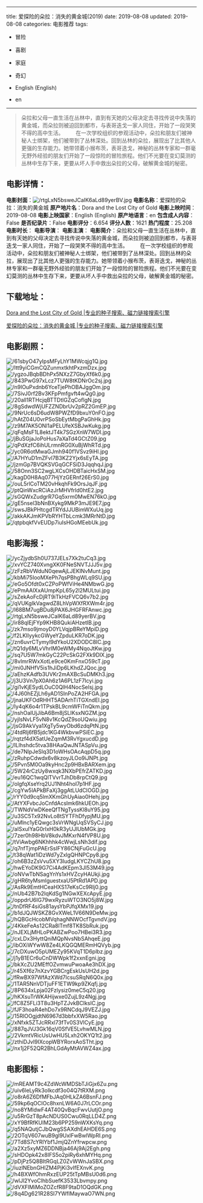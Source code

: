 
---
title: 爱探险的朵拉：消失的黄金城(2019)
date: 2019-08-08
updated: 2019-08-08
categories: 电影推荐
tags:
- 冒险
- 喜剧
- 家庭
- 奇幻

- English (English)
- en
---


> 朵拉和父母一直生活在丛林中，直到有天她的父母决定去寻找传说中失落的黄金城，而朵拉则被迫回到都市，与表哥迭戈一家人同住，开始了一段哭笑不得的高中生活。  　　在一次学校组织的参观活动中，朵拉和朋友们被神秘人士绑架，他们被带到了丛林深处。回到丛林的朵拉，展现出了比其他人更强的生存能力。她带领着小猴布茨，表哥迭戈，神秘的丛林专家和一群毫无野外经验的朋友们开始了一段惊险的冒险旅程。他们不光要在变幻莫测的丛林中生存下来，更要从坏人手中救出朵拉的父母，破解黄金城的秘密。

## **电影详情**：

**电影封面**：<img src="https://image.tmdb.org/t/p/w200/rtgLxN5bsweJCaIK6aLd89yerBV.jpg" alt="/rtgLxN5bsweJCaIK6aLd89yerBV.jpg" title="/rtgLxN5bsweJCaIK6aLd89yerBV.jpg">
**电影名称**：爱探险的朵拉：消失的黄金城
**原产地片名**：Dora and the Lost City of Gold
**电影上映时间**：2019-08-08
**电影上映国家**：English (English)
**原产地语言**：en
**包含成人内容**：False
**是否纪录片**：False
**电影评分**：6.654
**评分人数**：1621
**热门程度**：25.208
**电影时长**：
**电影导演**：
**电影主演**：
**电影简介**：朵拉和父母一直生活在丛林中，直到有天她的父母决定去寻找传说中失落的黄金城，而朵拉则被迫回到都市，与表哥迭戈一家人同住，开始了一段哭笑不得的高中生活。  　　在一次学校组织的参观活动中，朵拉和朋友们被神秘人士绑架，他们被带到了丛林深处。回到丛林的朵拉，展现出了比其他人更强的生存能力。她带领着小猴布茨，表哥迭戈，神秘的丛林专家和一群毫无野外经验的朋友们开始了一段惊险的冒险旅程。他们不光要在变幻莫测的丛林中生存下来，更要从坏人手中救出朵拉的父母，破解黄金城的秘密。

## **下载地址**：
[Dora and the Lost City of Gold |专业的种子搜索、磁力链接搜索引擎](https://movie.amd794.com:2083/?search=Dora%20and%20the%20Lost%20City%20of%20Gold&ordering=&mode=match_phrase&page_size=10&page=1)

[爱探险的朵拉：消失的黄金城 |专业的种子搜索、磁力链接搜索引擎](https://movie.amd794.com:2083/?search=%E7%88%B1%E6%8E%A2%E9%99%A9%E7%9A%84%E6%9C%B5%E6%8B%89%EF%BC%9A%E6%B6%88%E5%A4%B1%E7%9A%84%E9%BB%84%E9%87%91%E5%9F%8E&ordering=&mode=match_phrase&page_size=10&page=1)
 

## **电影剧照**：
<img src="https://image.tmdb.org/t/p/original/61sbyO47yIpsMFyLhY1MWcqjg1Q.jpg" alt="/61sbyO47yIpsMFyLhY1MWcqjg1Q.jpg" title="/61sbyO47yIpsMFyLhY1MWcqjg1Q.jpg"><img src="https://image.tmdb.org/t/p/original/ltt9yiCGmCQZunmxtkhtPxzmDzx.jpg" alt="/ltt9yiCGmCQZunmxtkhtPxzmDzx.jpg" title="/ltt9yiCGmCQZunmxtkhtPxzmDzx.jpg"><img src="https://image.tmdb.org/t/p/original/ygzoJBqbBDhPx5NXzZ7GbyXf6k0.jpg" alt="/ygzoJBqbBDhPx5NXzZ7GbyXf6k0.jpg" title="/ygzoJBqbBDhPx5NXzZ7GbyXf6k0.jpg"><img src="https://image.tmdb.org/t/p/original/843PwG97xLcz7TUW8tKDNrOc2sj.jpg" alt="/843PwG97xLcz7TUW8tKDNrOc2sj.jpg" title="/843PwG97xLcz7TUW8tKDNrOc2sj.jpg"><img src="https://image.tmdb.org/t/p/original/n9lOuPxdnb6YceTjePhOBAJggOm.jpg" alt="/n9lOuPxdnb6YceTjePhOBAJggOm.jpg" title="/n9lOuPxdnb6YceTjePhOBAJggOm.jpg"><img src="https://image.tmdb.org/t/p/original/7SivJ0rf2Bv3KFpPmfgvft4wQg0.jpg" alt="/7SivJ0rf2Bv3KFpPmfgvft4wQg0.jpg" title="/7SivJ0rf2Bv3KFpPmfgvft4wQg0.jpg"><img src="https://image.tmdb.org/t/p/original/20all1RTHcjqBTTDtlGZqCoflgN.jpg" alt="/20all1RTHcjqBTTDtlGZqCoflgN.jpg" title="/20all1RTHcjqBTTDtlGZqCoflgN.jpg"><img src="https://image.tmdb.org/t/p/original/8gSdwdWjUFZZNDbrUv2pRZ2GmEP.jpg" alt="/8gSdwdWjUFZZNDbrUv2pRZ2GmEP.jpg" title="/8gSdwdWjUFZZNDbrUv2pRZ2GmEP.jpg"><img src="https://image.tmdb.org/t/p/original/9NrUc6sD6udW8PWZfD9bxuY0nFO.jpg" alt="/9NrUc6sD6udW8PWZfD9bxuY0nFO.jpg" title="/9NrUc6sD6udW8PWZfD9bxuY0nFO.jpg"><img src="https://image.tmdb.org/t/p/original/hAtZ04U0vrPSoSbEytMbgPaGhHk.jpg" alt="/hAtZ04U0vrPSoSbEytMbgPaGhHk.jpg" title="/hAtZ04U0vrPSoSbEytMbgPaGhHk.jpg"><img src="https://image.tmdb.org/t/p/original/z9M7AK5ONl1aPELUfeXSBJwKukg.jpg" alt="/z9M7AK5ONl1aPELUfeXSBJwKukg.jpg" title="/z9M7AK5ONl1aPELUfeXSBJwKukg.jpg"><img src="https://image.tmdb.org/t/p/original/qFqMsF1L8ektJT4k7SGzXnW7WDI.jpg" alt="/qFqMsF1L8ektJT4k7SGzXnW7WDI.jpg" title="/qFqMsF1L8ektJT4k7SGzXnW7WDI.jpg"><img src="https://image.tmdb.org/t/p/original/jBuSGjaJoPoHus7aXaTd4GCtZ09.jpg" alt="/jBuSGjaJoPoHus7aXaTd4GCtZ09.jpg" title="/jBuSGjaJoPoHus7aXaTd4GCtZ09.jpg"><img src="https://image.tmdb.org/t/p/original/qPdXzfC6ihULrmnRG0XuBjWhRTd.jpg" alt="/qPdXzfC6ihULrmnRG0XuBjWhRTd.jpg" title="/qPdXzfC6ihULrmnRG0XuBjWhRTd.jpg"><img src="https://image.tmdb.org/t/p/original/yc0R6otMwaGJmh940f1VSvz9iHl.jpg" alt="/yc0R6otMwaGJmh940f1VSvz9iHl.jpg" title="/yc0R6otMwaGJmh940f1VSvz9iHl.jpg"><img src="https://image.tmdb.org/t/p/original/A7HYuD1mZFvl7B3KZ2Yjx6sEyTA.jpg" alt="/A7HYuD1mZFvl7B3KZ2Yjx6sEyTA.jpg" title="/A7HYuD1mZFvl7B3KZ2Yjx6sEyTA.jpg"><img src="https://image.tmdb.org/t/p/original/jzmGp7BVQKSVGqGCFSiD3JqqhqJ.jpg" alt="/jzmGp7BVQKSVGqGCFSiD3JqqhqJ.jpg" title="/jzmGp7BVQKSVGqGCFSiD3JqqhqJ.jpg"><img src="https://image.tmdb.org/t/p/original/58Onn3SC2wgLXCsOHDBTaicHxSM.jpg" alt="/58Onn3SC2wgLXCsOHDBTaicHxSM.jpg" title="/58Onn3SC2wgLXCsOHDBTaicHxSM.jpg"><img src="https://image.tmdb.org/t/p/original/kagD0H8Aq077HjYzGERnf26ErS0.jpg" alt="/kagD0H8Aq077HjYzGERnf26ErS0.jpg" title="/kagD0H8Aq077HjYzGERnf26ErS0.jpg"><img src="https://image.tmdb.org/t/p/original/ouL5rlCoTM20vHkqhFk9OrsJqJF.jpg" alt="/ouL5rlCoTM20vHkqhFk9OrsJqJF.jpg" title="/ouL5rlCoTM20vHkqhFk9OrsJqJF.jpg"><img src="https://image.tmdb.org/t/p/original/ptQinWxcRCiAzJrMHVfrld0htE2.jpg" alt="/ptQinWxcRCiAzJrMHVfrld0htE2.jpg" title="/ptQinWxcRCiAzJrMHVfrld0htE2.jpg"><img src="https://image.tmdb.org/t/p/original/sGQWxZudgrR7Gq5xrm0MwEN76kO.jpg" alt="/sGQWxZudgrR7Gq5xrm0MwEN76kO.jpg" title="/sGQWxZudgrR7Gq5xrm0MwEN76kO.jpg"><img src="https://image.tmdb.org/t/p/original/gE5nsel3bNnBXykg9MkP3mJE9E7.jpg" alt="/gE5nsel3bNnBXykg9MkP3mJE9E7.jpg" title="/gE5nsel3bNnBXykg9MkP3mJE9E7.jpg"><img src="https://image.tmdb.org/t/p/original/swsJBkPHtcgdTRYdJJUBimWXuUq.jpg" alt="/swsJBkPHtcgdTRYdJJUBimWXuUq.jpg" title="/swsJBkPHtcgdTRYdJJUBimWXuUq.jpg"><img src="https://image.tmdb.org/t/p/original/akkAKJmKPVbRYHTbLcmk3MRrNtD.jpg" alt="/akkAKJmKPVbRYHTbLcmk3MRrNtD.jpg" title="/akkAKJmKPVbRYHTbLcmk3MRrNtD.jpg"><img src="https://image.tmdb.org/t/p/original/qtpbqkfVvEUDp7iuIsHGoMEebUk.jpg" alt="/qtpbqkfVvEUDp7iuIsHGoMEebUk.jpg" title="/qtpbqkfVvEUDp7iuIsHGoMEebUk.jpg">

## **电影海报**：
<img src="https://image.tmdb.org/t/p/original/ycZjydbSh0U737JELs7Xk2tuCq3.jpg" alt="/ycZjydbSh0U737JELs7Xk2tuCq3.jpg" title="/ycZjydbSh0U737JELs7Xk2tuCq3.jpg"><img src="https://image.tmdb.org/t/p/original/xvYCZ740XvngXK0FNeSNVTJJJ5v.jpg" alt="/xvYCZ740XvngXK0FNeSNVTJJJ5v.jpg" title="/xvYCZ740XvngXK0FNeSNVTJJJ5v.jpg"><img src="https://image.tmdb.org/t/p/original/zFzRbVWduN0qewAjLJEKlNvMunt.jpg" alt="/zFzRbVWduN0qewAjLJEKlNvMunt.jpg" title="/zFzRbVWduN0qewAjLJEKlNvMunt.jpg"><img src="https://image.tmdb.org/t/p/original/kbMi75IooMXePh7qsPBhgWLq9SU.jpg" alt="/kbMi75IooMXePh7qsPBhgWLq9SU.jpg" title="/kbMi75IooMXePh7qsPBhgWLq9SU.jpg"><img src="https://image.tmdb.org/t/p/original/eGo5Ofdt0xCZPoPWfViHe4NMbwG.jpg" alt="/eGo5Ofdt0xCZPoPWfViHe4NMbwG.jpg" title="/eGo5Ofdt0xCZPoPWfViHe4NMbwG.jpg"><img src="https://image.tmdb.org/t/p/original/ePmAAlXxAUmpKpL65y2l2MULtui.jpg" alt="/ePmAAlXxAUmpKpL65y2l2MULtui.jpg" title="/ePmAAlXxAUmpKpL65y2l2MULtui.jpg"><img src="https://image.tmdb.org/t/p/original/sZekAoFcDjRT9iTkHzFVCQ6v7b2.jpg" alt="/sZekAoFcDjRT9iTkHzFVCQ6v7b2.jpg" title="/sZekAoFcDjRT9iTkHzFVCQ6v7b2.jpg"><img src="https://image.tmdb.org/t/p/original/qVUKgIkVagwdZ8LhVpWXfRXWm4r.jpg" alt="/qVUKgIkVagwdZ8LhVpWXfRXWm4r.jpg" title="/qVUKgIkVagwdZ8LhVpWXfRXWm4r.jpg"><img src="https://image.tmdb.org/t/p/original/l68BM7ugBDu8jPAX6JHGFRFAnwc.jpg" alt="/l68BM7ugBDu8jPAX6JHGFRFAnwc.jpg" title="/l68BM7ugBDu8jPAX6JHGFRFAnwc.jpg"><img src="https://image.tmdb.org/t/p/original/rtgLxN5bsweJCaIK6aLd89yerBV.jpg" alt="/rtgLxN5bsweJCaIK6aLd89yerBV.jpg" title="/rtgLxN5bsweJCaIK6aLd89yerBV.jpg"><img src="https://image.tmdb.org/t/p/original/ir88qlEjFYp9KHB8QukiAHzetIB.jpg" alt="/ir88qlEjFYp9KHB8QukiAHzetIB.jpg" title="/ir88qlEjFYp9KHB8QukiAHzetIB.jpg"><img src="https://image.tmdb.org/t/p/original/zk7mso9jmoyD0YLVqjpBReYMpiD.jpg" alt="/zk7mso9jmoyD0YLVqjpBReYMpiD.jpg" title="/zk7mso9jmoyD0YLVqjpBReYMpiD.jpg"><img src="https://image.tmdb.org/t/p/original/f2LKIIyykcGWyeYZpduLKR7oDK.jpg" alt="/f2LKIIyykcGWyeYZpduLKR7oDK.jpg" title="/f2LKIIyykcGWyeYZpduLKR7oDK.jpg"><img src="https://image.tmdb.org/t/p/original/zn6uvrCTymyl9dYkoU2XDODC8IC.jpg" alt="/zn6uvrCTymyl9dYkoU2XDODC8IC.jpg" title="/zn6uvrCTymyl9dYkoU2XDODC8IC.jpg"><img src="https://image.tmdb.org/t/p/original/tQ1dy6MLvVhrlM0eWMy4NqoJtKw.jpg" alt="/tQ1dy6MLvVhrlM0eWMy4NqoJtKw.jpg" title="/tQ1dy6MLvVhrlM0eWMy4NqoJtKw.jpg"><img src="https://image.tmdb.org/t/p/original/sq7U5W7mkGyC22PcSkG2FXk9DlX.jpg" alt="/sq7U5W7mkGyC22PcSkG2FXk9DlX.jpg" title="/sq7U5W7mkGyC22PcSkG2FXk9DlX.jpg"><img src="https://image.tmdb.org/t/p/original/8vlmrRWxXotLe9ce0KmFnxO59cT.jpg" alt="/8vlmrRWxXotLe9ce0KmFnxO59cT.jpg" title="/8vlmrRWxXotLe9ce0KmFnxO59cT.jpg"><img src="https://image.tmdb.org/t/p/original/mi0JNHfV5is1hJiDp6LKhdZJQoc.jpg" alt="/mi0JNHfV5is1hJiDp6LKhdZJQoc.jpg" title="/mi0JNHfV5is1hJiDp6LKhdZJQoc.jpg"><img src="https://image.tmdb.org/t/p/original/aEhzKAdfb3UVKr2mAXBcSuDMKh3.jpg" alt="/aEhzKAdfb3UVKr2mAXBcSuDMKh3.jpg" title="/aEhzKAdfb3UVKr2mAXBcSuDMKh3.jpg"><img src="https://image.tmdb.org/t/p/original/j3U3Vn7pX0Ah6z1A6PL1zF7Icyi.jpg" alt="/j3U3Vn7pX0Ah6z1A6PL1zF7Icyi.jpg" title="/j3U3Vn7pX0Ah6z1A6PL1zF7Icyi.jpg"><img src="https://image.tmdb.org/t/p/original/gi1vKjESydLOuC0QlH4NocSelsj.jpg" alt="/gi1vKjESydLOuC0QlH4NocSelsj.jpg" title="/gi1vKjESydLOuC0QlH4NocSelsj.jpg"><img src="https://image.tmdb.org/t/p/original/4J60hEZjLh6yAD1SInPoZA2HFGA.jpg" alt="/4J60hEZjLh6yAD1SInPoZA2HFGA.jpg" title="/4J60hEZjLh6yAD1SInPoZA2HFGA.jpg"><img src="https://image.tmdb.org/t/p/original/jnaUKFOdRHHT5ADArhTiTGXndEI.jpg" alt="/jnaUKFOdRHHT5ADArhTiTGXndEI.jpg" title="/jnaUKFOdRHHT5ADArhTiTGXndEI.jpg"><img src="https://image.tmdb.org/t/p/original/ly4qK6o4r1TPskBL9cmWFiTnQkm.jpg" alt="/ly4qK6o4r1TPskBL9cmWFiTnQkm.jpg" title="/ly4qK6o4r1TPskBL9cmWFiTnQkm.jpg"><img src="https://image.tmdb.org/t/p/original/nshOaIUjJibA6Bm8jSLIKsxNGZM.jpg" alt="/nshOaIUjJibA6Bm8jSLIKsxNGZM.jpg" title="/nshOaIUjJibA6Bm8jSLIKsxNGZM.jpg"><img src="https://image.tmdb.org/t/p/original/yjIsNvLF5vN8v1KcQdZ9soUQwiu.jpg" alt="/yjIsNvLF5vN8v1KcQdZ9soUQwiu.jpg" title="/yjIsNvLF5vN8v1KcQdZ9soUQwiu.jpg"><img src="https://image.tmdb.org/t/p/original/jsG9AkVya1XgTy5wyObd6zdqPtN.jpg" alt="/jsG9AkVya1XgTy5wyObd6zdqPtN.jpg" title="/jsG9AkVya1XgTy5wyObd6zdqPtN.jpg"><img src="https://image.tmdb.org/t/p/original/4tdRlj6fB5jdc1KG4WkbvwPSiEC.jpg" alt="/4tdRlj6fB5jdc1KG4WkbvwPSiEC.jpg" title="/4tdRlj6fB5jdc1KG4WkbvwPSiEC.jpg"><img src="https://image.tmdb.org/t/p/original/rqtzf4dX5atUeZqmM3RvYgxucdD.jpg" alt="/rqtzf4dX5atUeZqmM3RvYgxucdD.jpg" title="/rqtzf4dX5atUeZqmM3RvYgxucdD.jpg"><img src="https://image.tmdb.org/t/p/original/lLlhshdc5tva38HAaQwJNTASpVu.jpg" alt="/lLlhshdc5tva38HAaQwJNTASpVu.jpg" title="/lLlhshdc5tva38HAaQwJNTASpVu.jpg"><img src="https://image.tmdb.org/t/p/original/de7NlpJeSlq3D1oWHsOAcAqpD5q.jpg" alt="/de7NlpJeSlq3D1oWHsOAcAqpD5q.jpg" title="/de7NlpJeSlq3D1oWHsOAcAqpD5q.jpg"><img src="https://image.tmdb.org/t/p/original/zRuhpCdwdx6v8kzoyJLOo9iJNPt.jpg" alt="/zRuhpCdwdx6v8kzoyJLOo9iJNPt.jpg" title="/zRuhpCdwdx6v8kzoyJLOo9iJNPt.jpg"><img src="https://image.tmdb.org/t/p/original/5Pvn5M0Oa9kyHnc2p9HBxBARXem.jpg" alt="/5Pvn5M0Oa9kyHnc2p9HBxBARXem.jpg" title="/5Pvn5M0Oa9kyHnc2p9HBxBARXem.jpg"><img src="https://image.tmdb.org/t/p/original/5W24rCzUy8wxqk3NXbPEfrZATKD.jpg" alt="/5W24rCzUy8wxqk3NXbPEfrZATKD.jpg" title="/5W24rCzUy8wxqk3NXbPEfrZATKD.jpg"><img src="https://image.tmdb.org/t/p/original/eu16QC1wqQlTVvrTJhDb8rpCtQ9.jpg" alt="/eu16QC1wqQlTVvrTJhDb8rpCtQ9.jpg" title="/eu16QC1wqQlTVvrTJhDb8rpCtQ9.jpg"><img src="https://image.tmdb.org/t/p/original/olgfqXseYrq2UJ1Nht4hoI7p1HF.jpg" alt="/olgfqXseYrq2UJ1Nht4hoI7p1HF.jpg" title="/olgfqXseYrq2UJ1Nht4hoI7p1HF.jpg"><img src="https://image.tmdb.org/t/p/original/cgYw5lAPkBFaXj3ggAtLUdCIOGD.jpg" alt="/cgYw5lAPkBFaXj3ggAtLUdCIOGD.jpg" title="/cgYw5lAPkBFaXj3ggAtLUdCIOGD.jpg"><img src="https://image.tmdb.org/t/p/original/rYY0d9cq5lmXKmGhUyAiao0Hehj.jpg" alt="/rYY0d9cq5lmXKmGhUyAiao0Hehj.jpg" title="/rYY0d9cq5lmXKmGhUyAiao0Hehj.jpg"><img src="https://image.tmdb.org/t/p/original/AtYXFvbcJoCnfdAcslmk6hkUEOh.jpg" alt="/AtYXFvbcJoCnfdAcslmk6hkUEOh.jpg" title="/AtYXFvbcJoCnfdAcslmk6hkUEOh.jpg"><img src="https://image.tmdb.org/t/p/original/TWNdVwDKeeQfTNgTyssKl8uY95.jpg" alt="/TWNdVwDKeeQfTNgTyssKl8uY95.jpg" title="/TWNdVwDKeeQfTNgTyssKl8uY95.jpg"><img src="https://image.tmdb.org/t/p/original/u3SC5Tx92NvLo8tSYTFhDfypjMU.jpg" alt="/u3SC5Tx92NvLo8tSYTFhDfypjMU.jpg" title="/u3SC5Tx92NvLo8tSYTFhDfypjMU.jpg"><img src="https://image.tmdb.org/t/p/original/uMlnc1yEQwgc3sVrWNgUqSVSyCJ.jpg" alt="/uMlnc1yEQwgc3sVrWNgUqSVSyCJ.jpg" title="/uMlnc1yEQwgc3sVrWNgUqSVSyCJ.jpg"><img src="https://image.tmdb.org/t/p/original/aISxuIYaG0rIxH0kR3yUJlUbMGk.jpg" alt="/aISxuIYaG0rIxH0kR3yUJlUbMGk.jpg" title="/aISxuIYaG0rIxH0kR3yUJlUbMGk.jpg"><img src="https://image.tmdb.org/t/p/original/7zer0h98HbV8kdvJMKxrN4fVP8U.jpg" alt="/7zer0h98HbV8kdvJMKxrN4fVP8U.jpg" title="/7zer0h98HbV8kdvJMKxrN4fVP8U.jpg"><img src="https://image.tmdb.org/t/p/original/tViAwbg6NKhhhk4cWwjLsNh3dif.jpg" alt="/tViAwbg6NKhhhk4cWwjLsNh3dif.jpg" title="/tViAwbg6NKhhhk4cWwjLsNh3dif.jpg"><img src="https://image.tmdb.org/t/p/original/q7nfTjmpPAErSsIFY86CNjFuGcU.jpg" alt="/q7nfTjmpPAErSsIFY86CNjFuGcU.jpg" title="/q7nfTjmpPAErSsIFY86CNjFuGcU.jpg"><img src="https://image.tmdb.org/t/p/original/t38qWat1iDzWd7yZxlgQHNPCpy8.jpg" alt="/t38qWat1iDzWd7yZxlgQHNPCpy8.jpg" title="/t38qWat1iDzWd7yZxlgQHNPCpy8.jpg"><img src="https://image.tmdb.org/t/p/original/oh6B3zZsVvu5XY3IudgLKYCZhU8.jpg" alt="/oh6B3zZsVvu5XY3IudgLKYCZhU8.jpg" title="/oh6B3zZsVvu5XY3IudgLKYCZhU8.jpg"><img src="https://image.tmdb.org/t/p/original/hwEYoDK9G7Ci4AdKEpm3JI53M49.jpg" alt="/hwEYoDK9G7Ci4AdKEpm3JI53M49.jpg" title="/hwEYoDK9G7Ci4AdKEpm3JI53M49.jpg"><img src="https://image.tmdb.org/t/p/original/oNVwTbNSagYnYs1xHVZcyHAUkji.jpg" alt="/oNVwTbNSagYnYs1xHVZcyHAUkji.jpg" title="/oNVwTbNSagYnYs1xHVZcyHAUkji.jpg"><img src="https://image.tmdb.org/t/p/original/gHR6tyMsmlguestxaU5PtRd1APD.jpg" alt="/gHR6tyMsmlguestxaU5PtRd1APD.jpg" title="/gHR6tyMsmlguestxaU5PtRd1APD.jpg"><img src="https://image.tmdb.org/t/p/original/AsRk9EmtHCeaHXS17eKsCc9RIj0.jpg" alt="/AsRk9EmtHCeaHXS17eKsCc9RIj0.jpg" title="/AsRk9EmtHCeaHXS17eKsCc9RIj0.jpg"><img src="https://image.tmdb.org/t/p/original/nUb42B7b2IqKdSg1NGwXEXcApyE.jpg" alt="/nUb42B7b2IqKdSg1NGwXEXcApyE.jpg" title="/nUb42B7b2IqKdSg1NGwXEXcApyE.jpg"><img src="https://image.tmdb.org/t/p/original/oppdrU6IG79wxRyzuWTO3NO5j8W.jpg" alt="/oppdrU6IG79wxRyzuWTO3NO5j8W.jpg" title="/oppdrU6IG79wxRyzuWTO3NO5j8W.jpg"><img src="https://image.tmdb.org/t/p/original/tnDfRF4siGs81aysYbPJfqXMx19.jpg" alt="/tnDfRF4siGs81aysYbPJfqXMx19.jpg" title="/tnDfRF4siGs81aysYbPJfqXMx19.jpg"><img src="https://image.tmdb.org/t/p/original/b1dJQJWSKZ8GvXWeL1V66N9DeMw.jpg" alt="/b1dJQJWSKZ8GvXWeL1V66N9DeMw.jpg" title="/b1dJQJWSKZ8GvXWeL1V66N9DeMw.jpg"><img src="https://image.tmdb.org/t/p/original/hQBGcHcobMVqhagNNWOcfTgvndV.jpg" alt="/hQBGcHcobMVqhagNNWOcfTgvndV.jpg" title="/hQBGcHcobMVqhagNNWOcfTgvndV.jpg"><img src="https://image.tmdb.org/t/p/original/4KkeFeAs12CRa8lTmf8TK8SbRuk.jpg" alt="/4KkeFeAs12CRa8lTmf8TK8SbRuk.jpg" title="/4KkeFeAs12CRa8lTmf8TK8SbRuk.jpg"><img src="https://image.tmdb.org/t/p/original/nJEXLjMHLoPKABZwPoo7HBei3R3.jpg" alt="/nJEXLjMHLoPKABZwPoo7HBei3R3.jpg" title="/nJEXLjMHLoPKABZwPoo7HBei3R3.jpg"><img src="https://image.tmdb.org/t/p/original/cxLDx3HyttQniMQpNvsNbSAhqeE.jpg" alt="/cxLDx3HyttQniMQpNvsNbSAhqeE.jpg" title="/cxLDx3HyttQniMQpNvsNbSAhqeE.jpg"><img src="https://image.tmdb.org/t/p/original/ibOXiWYwW8Ze4LKQGQMERmHQVyb.jpg" alt="/ibOXiWYwW8Ze4LKQGQMERmHQVyb.jpg" title="/ibOXiWYwW8Ze4LKQGQMERmHQVyb.jpg"><img src="https://image.tmdb.org/t/p/original/7cDXuwO5pUMEZy95KVqT1D6plbz.jpg" alt="/7cDXuwO5pUMEZy95KVqT1D6plbz.jpg" title="/7cDXuwO5pUMEZy95KVqT1D6plbz.jpg"><img src="https://image.tmdb.org/t/p/original/j1yB1ECr6uCnDWWpk1f2xxnEgni.jpg" alt="/j1yB1ECr6uCnDWWpk1f2xxnEgni.jpg" title="/j1yB1ECr6uCnDWWpk1f2xxnEgni.jpg"><img src="https://image.tmdb.org/t/p/original/bkXcZU2MEffOZvmwuPwoaAe3hDX.jpg" alt="/bkXcZU2MEffOZvmwuPwoaAe3hDX.jpg" title="/bkXcZU2MEffOZvmwuPwoaAe3hDX.jpg"><img src="https://image.tmdb.org/t/p/original/r45Xf6z7nXzvYGBCrgEskUsUH2d.jpg" alt="/r45Xf6z7nXzvYGBCrgEskUsUH2d.jpg" title="/r45Xf6z7nXzvYGBCrgEskUsUH2d.jpg"><img src="https://image.tmdb.org/t/p/original/fRwBX97WfAzXWd7lcsuSRqN6Q0x.jpg" alt="/fRwBX97WfAzXWd7lcsuSRqN6Q0x.jpg" title="/fRwBX97WfAzXWd7lcsuSRqN6Q0x.jpg"><img src="https://image.tmdb.org/t/p/original/1TAR5NnVDTjuFF1ETW9kp9ZKqfj.jpg" alt="/1TAR5NnVDTjuFF1ETW9kp9ZKqfj.jpg" title="/1TAR5NnVDTjuFF1ETW9kp9ZKqfj.jpg"><img src="https://image.tmdb.org/t/p/original/8P634xLpja02Fzlysiz0meC5q20.jpg" alt="/8P634xLpja02Fzlysiz0meC5q20.jpg" title="/8P634xLpja02Fzlysiz0meC5q20.jpg"><img src="https://image.tmdb.org/t/p/original/hKXsuTrWKAHijwxe0ZujL9z4Ngj.jpg" alt="/hKXsuTrWKAHijwxe0ZujL9z4Ngj.jpg" title="/hKXsuTrWKAHijwxe0ZujL9z4Ngj.jpg"><img src="https://image.tmdb.org/t/p/original/fC8Z5FLi3T8u3HpTZJvkBClksIC.jpg" alt="/fC8Z5FLi3T8u3HpTZJvkBClksIC.jpg" title="/fC8Z5FLi3T8u3HpTZJvkBClksIC.jpg"><img src="https://image.tmdb.org/t/p/original/fJF3hoaR4ehDo7x9RNCdqJ9VEZJ.jpg" alt="/fJF3hoaR4ehDo7x9RNCdqJ9VEZJ.jpg" title="/fJF3hoaR4ehDo7x9RNCdqJ9VEZJ.jpg"><img src="https://image.tmdb.org/t/p/original/15RlOOgjdtN6967d3bbfxXW5Rao.jpg" alt="/15RlOOgjdtN6967d3bbfxXW5Rao.jpg" title="/15RlOOgjdtN6967d3bbfxXW5Rao.jpg"><img src="https://image.tmdb.org/t/p/original/xNfxk5ZTJcRRxl73fTv0S3VlCyE.jpg" alt="/xNfxk5ZTJcRRxl73fTv0S3VlCyE.jpg" title="/xNfxk5ZTJcRRxl73fTv0S3VlCyE.jpg"><img src="https://image.tmdb.org/t/p/original/887qJVJ3Gk16qV0SfVE5LvhwMLN.jpg" alt="/887qJVJ3Gk16qV0SfVE5LvhwMLN.jpg" title="/887qJVJ3Gk16qV0SfVE5LvhwMLN.jpg"><img src="https://image.tmdb.org/t/p/original/2VkmtVRicUsUwHU5Lxh2OKYQ1t2.jpg" alt="/2VkmtVRicUsUwHU5Lxh2OKYQ1t2.jpg" title="/2VkmtVRicUsUwHU5Lxh2OKYQ1t2.jpg"><img src="https://image.tmdb.org/t/p/original/zthiDJvl9IXcopWBYRorxAoSTht.jpg" alt="/zthiDJvl9IXcopWBYRorxAoSTht.jpg" title="/zthiDJvl9IXcopWBYRorxAoSTht.jpg"><img src="https://image.tmdb.org/t/p/original/nx1j2F52QR2BhLGdAyMtAVWZ4ax.jpg" alt="/nx1j2F52QR2BhLGdAyMtAVWZ4ax.jpg" title="/nx1j2F52QR2BhLGdAyMtAVWZ4ax.jpg">

## **电影图标**：
<img src="https://image.tmdb.org/t/p/original/mREAMT9c4ZdWcWMDSbTJiGjx6Zu.png" alt="/mREAMT9c4ZdWcWMDSbTJiGjx6Zu.png" title="/mREAMT9c4ZdWcWMDSbTJiGjx6Zu.png"><img src="https://image.tmdb.org/t/p/original/uiv6leLyRk3oIkcdf3o04Q7tRXM.png" alt="/uiv6leLyRk3oIkcdf3o04Q7tRXM.png" title="/uiv6leLyRk3oIkcdf3o04Q7tRXM.png"><img src="https://image.tmdb.org/t/p/original/o8rA6Z6DfMFbJAq0HLkZA6BsnFJ.png" alt="/o8rA6Z6DfMFbJAq0HLkZA6BsnFJ.png" title="/o8rA6Z6DfMFbJAq0HLkZA6BsnFJ.png"><img src="https://image.tmdb.org/t/p/original/59kp6qOCIOc8hxnLW6A0J7rLCOr.png" alt="/59kp6qOCIOc8hxnLW6A0J7rLCOr.png" title="/59kp6qOCIOc8hxnLW6A0J7rLCOr.png"><img src="https://image.tmdb.org/t/p/original/no8YMldwF4AT40QvBqcFwvUutjO.png" alt="/no8YMldwF4AT40QvBqcFwvUutjO.png" title="/no8YMldwF4AT40QvBqcFwvUutjO.png"><img src="https://image.tmdb.org/t/p/original/u5RrGzT8pAcNDUS0Cwu0RqLLD4Z.png" alt="/u5RrGzT8pAcNDUS0Cwu0RqLLD4Z.png" title="/u5RrGzT8pAcNDUS0Cwu0RqLLD4Z.png"><img src="https://image.tmdb.org/t/p/original/xY9BfRfKUIM23b6PP259nWXKsYq.png" alt="/xY9BfRfKUIM23b6PP259nWXKsYq.png" title="/xY9BfRfKUIM23b6PP259nWXKsYq.png"><img src="https://image.tmdb.org/t/p/original/q5NAQutjCJbQwgSSAXdhEAHDE6S.png" alt="/q5NAQutjCJbQwgSSAXdhEAHDE6S.png" title="/q5NAQutjCJbQwgSSAXdhEAHDE6S.png"><img src="https://image.tmdb.org/t/p/original/2OTqV607wuB9gl9UxlFwBwlWpRI.png" alt="/2OTqV607wuB9gl9UxlFwBwlWpRI.png" title="/2OTqV607wuB9gl9UxlFwBwlWpRI.png"><img src="https://image.tmdb.org/t/p/original/7Td8S7cYRlYbf1JmjQZnYfrwpcw.png" alt="/7Td8S7cYRlYbf1JmjQZnYfrwpcw.png" title="/7Td8S7cYRlYbf1JmjQZnYfrwpcw.png"><img src="https://image.tmdb.org/t/p/original/a2Xz5xyMZ6DDNBja46Aj9Aj2Egh.png" alt="/a2Xz5xyMZ6DDNBja46Aj9Aj2Egh.png" title="/a2Xz5xyMZ6DDNBja46Aj9Aj2Egh.png"><img src="https://image.tmdb.org/t/p/original/sHDOpk42x8IFS5o2piRy6xhMYHq.png" alt="/sHDOpk42x8IFS5o2piRy6xhMYHq.png" title="/sHDOpk42x8IFS5o2piRy6xhMYHq.png"><img src="https://image.tmdb.org/t/p/original/pDjPz5Q8BItRGqLZ0ZvWWnJaSBX.png" alt="/pDjPz5Q8BItRGqLZ0ZvWWnJaSBX.png" title="/pDjPz5Q8BItRGqLZ0ZvWWnJaSBX.png"><img src="https://image.tmdb.org/t/p/original/iuzlNEbnGHlZM4PjKi3vIfEXnvK.png" alt="/iuzlNEbnGHlZM4PjKi3vIfEXnvK.png" title="/iuzlNEbnGHlZM4PjKi3vIfEXnvK.png"><img src="https://image.tmdb.org/t/p/original/h4BXWfOhmRxzEUP25tTpMBsU0d6.png" alt="/h4BXWfOhmRxzEUP25tTpMBsU0d6.png" title="/h4BXWfOhmRxzEUP25tTpMBsU0d6.png"><img src="https://image.tmdb.org/t/p/original/wlJl2YvoClhbSuefK3533Lbvmpy.png" alt="/wlJl2YvoClhbSuefK3533Lbvmpy.png" title="/wlJl2YvoClhbSuefK3533Lbvmpy.png"><img src="https://image.tmdb.org/t/p/original/dVXFlMiMoZOZcfR8F9taD1OQdGK.png" alt="/dVXFlMiMoZOZcfR8F9taD1OQdGK.png" title="/dVXFlMiMoZOZcfR8F9taD1OQdGK.png"><img src="https://image.tmdb.org/t/p/original/8q4Dg621R28SI7YWfIMaywaO7WN.png" alt="/8q4Dg621R28SI7YWfIMaywaO7WN.png" title="/8q4Dg621R28SI7YWfIMaywaO7WN.png">
